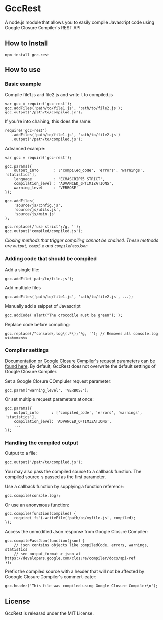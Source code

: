 # GccRest
A node.js module that allows you to easily compile Javascript code using Google Closure Compiler's REST API.


## How to Install
`npm install gcc-rest`


## How to use

### Basic example

Compile file1.js and file2.js and write it to compiled.js

    var gcc = require('gcc-rest');
    gcc.addFiles('path/to/file1.js', 'path/to/file2.js');
    gcc.output('/path/to/compiled.js');

If you're into chaining; this does the same:

    require('gcc-rest')
       .addFiles('path/to/file1.js', 'path/to/file2.js')
       .output('/path/to/compiled.js');

Advanced example:

    var gcc = require('gcc-rest');
    
    gcc.params({
        output_info       : ['compiled_code', 'errors', 'warnings', 'statistics'],
        language          : 'ECMASCRIPT5_STRICT',
        compilation_level : 'ADVANCED_OPTIMIZATIONS',
        warning_level     : 'VERBOSE'
    });
    
    gcc.addFiles(
        'source/js/config.js',
        'source/js/utils.js',
        'source/js/main.js'
    );
    
    gcc.replace(/'use strict';/g, '');
    gcc.output('compiled/compiled.js');

*Closing methods that trigger compiling cannot be chained. These methods are `output`, `compile` and `compilePassJson`*

### Adding code that should be compiled

Add a single file:

    gcc.addFile('path/to/file.js');

Add multiple files:

    gcc.addFiles('path/to/file1.js', 'path/to/file2.js', ...);

Manually add a snippet of Javascript:

    gcc.addCode('alert("The crocodile must be green");');

Replace code before compiling:

    gcc.replace(/"console\.log\(.*\);"/g, ''); // Removes all console.log statements

### Compiler settings

 
[Documentation on Google Closure Compiler's request parameters can be found here](https://developers.google.com/closure/compiler/docs/api-ref).
  By default, GccRest does not overwrite the default settings of Google Closure Compiler.

Set a Google Closure COmpiuler request parameter:

    gcc.param('warning_level', 'VERBOSE');

Or set multiple request parameters at once:

    gcc.params({
        output_info      : ['compiled_code', 'errors', 'warnings', 'statistics'],
        compilation_level: 'ADVANCED_OPTIMIZATIONS',
        ...
    });

### Handling the compiled output

Output to a file:

    gcc.output('/path/to/compiled.js');

You may also pass the compiled source to a callback function. The compiled source is passed as the first parameter.

Use a callback function by supplying a function reference:

    gcc.compile(console.log);

Or use an anonymous function:

    gcc.compile(function(compiled) {
        require('fs').writeFile('path/to/myfile.js', compiled);
    });

Access the unmodified Json response from Google Closure Compiler:

    gcc.compilePassJson(function(json) {
        // json contains objects like compiledCode, errors, warnings, statistics
        // see output_format > json at https://developers.google.com/closure/compiler/docs/api-ref
    });

Prefix the compiled source with a header that will not be affected by Gooogle Closure Compiler's comment-eater:

    gcc.header('This file was compiled using Google Closure Compiler\n');

## License
GccRest is released under the MIT License.
